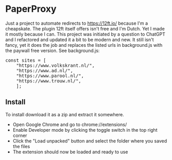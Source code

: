 # PaperProxy

Just a project to automate redirects to https://12ft.io/ because I'm a cheapskate. The plugin 12ft itself offers isn't free and I'm Dutch. Yet I made it mostly because I can. This project was initiated by a question to ChatGPT and I refactored and updated it a bit to be modern and new. It still isn't fancy, yet it does the job and replaces the listed urls in background.js with the paywall free version. See background.js:

<pre>
const sites = [
	"https://www.volkskrant.nl/", 
	"https://www.ad.nl/",
	"https://www.parool.nl/",
	"https://www.trouw.nl/",
	];
</pre>

## Install

To install download it as a zip and extract it somewhere.

- Open Google Chrome and go to chrome://extensions/
- Enable Developer mode by clicking the toggle switch in the top right corner
- Click the "Load unpacked" button and select the folder where you saved the files
- The extension should now be loaded and ready to use
